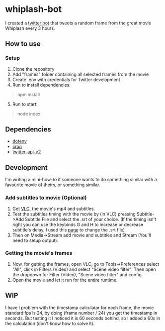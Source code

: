 # whiplash-bot
I created a [twitter bot](https://twitter.com/WhiplashBot) that tweets a random frame from the great movie Whiplash every 3 hours. 

## How to use
### Setup
1. Clone the repository
2. Add "frames" folder containing all selected frames from the movie
3. Create .env with credentials for Twitter development
4. Run to install dependencies:
> npm install
5. Run to start:
> node index
## Dependencies
- [dotenv](https://www.npmjs.com/package/dotenv)
- [cron](https://www.npmjs.com/package/cron)
- [twitter-api-v2](https://www.npmjs.com/package/twitter-api-v2) 

## Development
I'm writing a mini-how-to if someone wants to do something similar with a favourite movie of theirs, or something similar.
### Add subtitles to movie (Optional)
1. Get [VLC](https://www.videolan.org/), the movie's mp4 and subtitles.
2. Test the subtitles timing with the movie by (in VLC) pressing Subtitle->Add Subtitle File and select the .srt of your choice.
(If the timing isn't right you can use the keybinds G and H to increase or decrease subtitle's delay, I used this [page](https://subshifter.bitsnbites.eu/) to change the .srt file)
3. Then on Media->Stream add movie and subtitles and Stream (You'll need to setup output).

### Getting the movie's frames
1. Now, for getting the frames, open VLC, go to Tools->Preferences select "All", click in Filters (Video) and select "Scene video filter".
Then open the dropdown for Filter (Video), "Scene video filter" and config.
2. Open the movie and let it run for the entire runtime.

## WIP
I have I problem with the timestamp calculator for each frame, the movie standard fps is 24, by doing (frame number / 24) you get the timestamp in seconds. But testing it I noticed it is 60 seconds behind, so I added a 60s in the calculation (don't know how to solve it).

